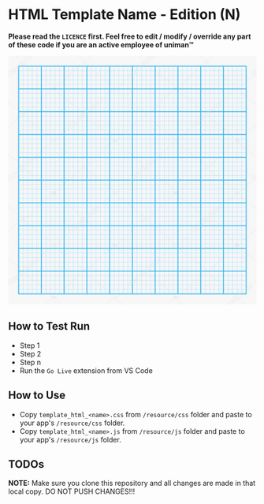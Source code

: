 # HTML Template Name - Edition (N)

**Please read the `LICENCE` first. Feel free to edit / modify / override any part of these code if you are an active employee of uniman™**

![Screen Overview](/README/overview.jpg)

## How to Test Run

- Step 1
- Step 2
- Step n
- Run the `Go Live` extension from VS Code

## How to Use

- Copy `template_html_<name>.css` from `/resource/css` folder and paste to your app's `/resource/css` folder.
- Copy `template_html_<name>.js` from `/resource/js` folder and paste to your app's `/resource/js` folder.

## TODOs


**NOTE:** Make sure you clone this repository and all changes are made in that local copy. DO NOT PUSH CHANGES!!!
